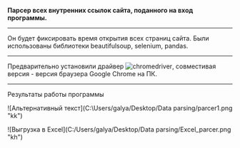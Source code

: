 **Парсер всех внутренних ссылок сайта, поданного на вход программы.**
***
Он будет фиксировать время открытия всех страниц сайта. Были использованы библиотеки beautifulsoup, selenium, pandas. 

***
Предварительно установили драйвер ![chromedriver](https://sites.google.com/a/chromium.org/chromedriver/downloads), совместивая версия - версия браузера Google Chrome на ПК.
***
Результаты работы программы

![Альтернативный текст](C:\Users/galya/Desktop/Data parsing/parcer1.png "kk")

![Выгрузка в Excel](C:/Users/galya/Desktop/Data parsing/Excel_parcer.png "kh")

